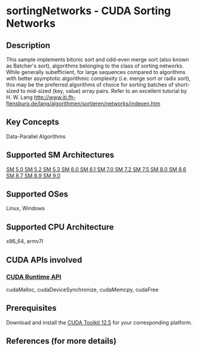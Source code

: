 # sortingNetworks - CUDA Sorting Networks

## Description

This sample implements bitonic sort and odd-even merge sort (also known as Batcher's sort), algorithms belonging to the class of sorting networks. While generally subefficient, for large sequences compared to algorithms with better asymptotic algorithmic complexity (i.e. merge sort or radix sort), this may be the preferred algorithms of choice for sorting batches of short-sized to mid-sized (key, value) array pairs. Refer to an excellent tutorial by H. W. Lang http://www.iti.fh-flensburg.de/lang/algorithmen/sortieren/networks/indexen.htm

## Key Concepts

Data-Parallel Algorithms

## Supported SM Architectures

[SM 5.0 ](https://developer.nvidia.com/cuda-gpus)  [SM 5.2 ](https://developer.nvidia.com/cuda-gpus)  [SM 5.3 ](https://developer.nvidia.com/cuda-gpus)  [SM 6.0 ](https://developer.nvidia.com/cuda-gpus)  [SM 6.1 ](https://developer.nvidia.com/cuda-gpus)  [SM 7.0 ](https://developer.nvidia.com/cuda-gpus)  [SM 7.2 ](https://developer.nvidia.com/cuda-gpus)  [SM 7.5 ](https://developer.nvidia.com/cuda-gpus)  [SM 8.0 ](https://developer.nvidia.com/cuda-gpus)  [SM 8.6 ](https://developer.nvidia.com/cuda-gpus)  [SM 8.7 ](https://developer.nvidia.com/cuda-gpus)  [SM 8.9 ](https://developer.nvidia.com/cuda-gpus)  [SM 9.0 ](https://developer.nvidia.com/cuda-gpus)

## Supported OSes

Linux, Windows

## Supported CPU Architecture

x86_64, armv7l

## CUDA APIs involved

### [CUDA Runtime API](http://docs.nvidia.com/cuda/cuda-runtime-api/index.html)
cudaMalloc, cudaDeviceSynchronize, cudaMemcpy, cudaFree

## Prerequisites

Download and install the [CUDA Toolkit 12.5](https://developer.nvidia.com/cuda-downloads) for your corresponding platform.

## References (for more details)
